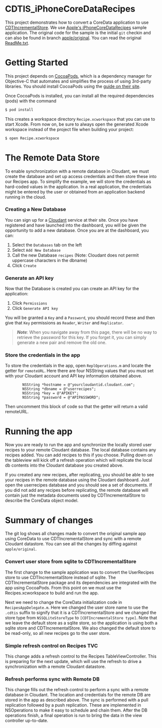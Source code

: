 # CDTIS_iPhoneCoreDataRecipes

This project demonstrates how to convert a 
CoreData application to use [CDTIncrementalStore][cdtis].
We use [Apple's iPhoneCoreDataRecipes][recipe] sample application.  The
original code for the sample is the initial `git` checkin and
can also be found in branch [apple/original](a66fba04d038469). 
You can read the original [ReadMe.txt](ReadMe.txt).

[cdtis]: https://github.com/jimix/CDTIncrementalStore "CDTIncrementalStore"
[recipe]: https://developer.apple.com/library/ios/samplecode/iPhoneCoreDataRecipes/Introduction/Intro.html "iPhoneCoreDataRecipes"

# Getting Started

This project depends on [CocoaPods][cocoapods], which is a dependency manager for Objective-C
that automates and simplifies the process of using 3rd-party libraries.
You should install CocoaPods using the [guide on their site][cpinstall].

Once CocoaPods is installed, you can install all the required dependencies (pods)
with the command 

```bash
$ pod install
```

This creates a workspace directory `Recipe.xcworkspace` that you can
use to start Xcode. From now on, be sure to always open the generated
Xcode workspace instead of the project file when building your
project:

```bash
$ open Recipe.xcworkspace
```

[cocoapods]: http://cocoapods.org "CocoaPods"
[cpinstall]: http://guides.cocoapods.org/using/getting-started.html

# The Remote Data Store

To enable synchronization with a remote database in Cloudant,
we must create the database and set up access credentials and then
store these into our Recipes app.
To simplify the example, we will store the credentials as hard-coded
values in the application.
In a real application, the credentials might be entered by the user or
obtained from an application backend running in the cloud.

### Creating a New Database

You can sign up for a [Cloudant] service at their site. Once you have
registered and have launched into the dashboard, you will be given the
opportunity to add a new database.
Once you are at the dashboard, you can:

1. Select the `Databases` tab on the left
2. Select `Add New Database`
3. Call the new Database `recipes` (Note: Cloudant does not permit uppercase characters in the dbname)
4. Click `Create`

### Generate an API key

Now that the Database is created you can create an API key for the
application:

1. Click `Permissions`
2. Click `Generate API key`

You will be granted a `Key` and a `Password`, you should record these
and then give that `Key` permissions as `Reader`, `Writer` and
`Replicator`.

> ***Note***: When you navigate away from this page, there will be no
> way to retrieve the password for this key. If you forget it, you can
> simply generate a new pair and remove the old one.

[cloudant]: https://cloudant.com/

### Store the credentials in the app

To store the credentials in the app, open `ReplOperations.m` and locate the getter for `remoteURL`.
Here there are four NSString values that you must set with your Cloudant account and API key information obtained above.

```objc
		NSString *hostname = @"yourcloudantid.cloudant.com";
		NSString *dbname = @"userrecipes";
		NSString *key = @"APIKEY";
		NSString *password = @"APIPASSWORD";
```
Then uncomment this block of code so that the getter will return a valid
remoteURL.

# Running the app

Now you are ready to run the app and synchronize the locally stored
user recipes to your remote Cloudant database.
The local database contains any recipes added.
You can add recipes to this if you choose.
Pulling down on the tableview will kick off a refresh operation which will
replicate the local db contents into the Cloudant database you created above.

If you created any new recipes, after replicating, you should be able
to see your recipes in the remote database using the Cloudant dashboard.
Just open the userrecipes database and you should see a set of documents.
If you did not add any recipes before replicating, the remote database
will contain just the metadata documents used by CDTIncrementalStore to
describe the CoreData object model.

# Summary of changes

The git log shows all changes made to convert the original sample app using CoreData
to use CDTIncrementalStore and sync with a remote Cloudant datastore.
You can see all the changes by diffing against `apple/original`.

### Convert user store from sqlite to CDTIncrementalStore

The first change to the sample application was to convert the UserRecipes store
to use CDTIncrementalStore instead of sqlite.
The CDTIncrementalStore package and its dependencies are integrated with the app
using CocoaPods.
From this point on we must use the Recipes.xcworkspace to build and run the app.

Next we need to change the CoreData initialization code in `RecipesAppDelegate.m`.
Here we changed the user store name to use the `.cdtis` suffix to signify that it is
a CDTIncrementalStore and we changed the store type from `NSSQLiteStoreType` to `[CDTIncrementalStore type]`.
Note that we leave the default store as a sqlite store, so the application is using both a sqlite store and CDTIncrementalStore.
We also changed the default store to be read-only, so all new recipes go to the user store.

### Simple refresh control on Recipes TVC

This change adds a refresh control to the Recipes TableViewController.
This is preparing for the next update, which will use the refresh to drive a synchronization with a remote Cloudant datastore.

### Refresh performs sync with Remote DB

This change fills out the refresh control to perform a sync with a remote database in Cloudant.
The location and credentials for the remote DB are stored in the app
as described above.
The sync is performed with a pull replication followed by a push replication.
These are implemented in NSOperations to make it easy to schedule and chain them.
After the DB operations finish, a final operation is run to bring the data in the view controller up-to-date.

